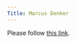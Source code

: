 ```yaml
---
Title: Marcus Denker
---
```


<head><meta http-equiv="refresh" content="1; url=http://marcusdenker.de/" /></head><body><p>Please follow <a href="http://marcusdenker.de/">this link</a>.</p></body>
